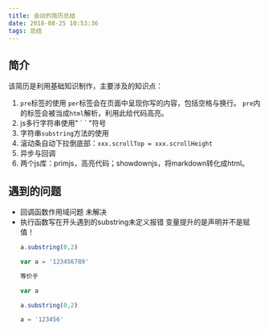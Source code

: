 ```yaml
---
title: 会动的简历总结
date: 2018-08-25 10:53:36
tags: 总结
---
```

## 简介
该简历是利用基础知识制作，主要涉及的知识点：
1. `pre`标签的使用
   `per`标签会在页面中呈现你写的内容，包括空格与换行。
   `pre`内的标签会被当成`html`解析，利用此给代码高亮。
2. js多行字符串使用" \` \` "符号
3. 字符串`substring`方法的使用
4. 滚动条自动下拉倒底部：`xxx.scrollTop = xxx.scrollHeight`
5. 异步与回调
6. 两个js库：primjs，高亮代码；showdownjs，将markdown转化成html。

## 遇到的问题
* 回调函数作用域问题
  未解决
* 执行函数写在开头遇到的substring未定义报错
  变量提升的是声明并不是赋值！
  ```js
  a.substring(0,2)

  var a = '123456789'
  
  等价于
  
  var a
  
  a.substring(0,2)

  a = '123456'
  ```